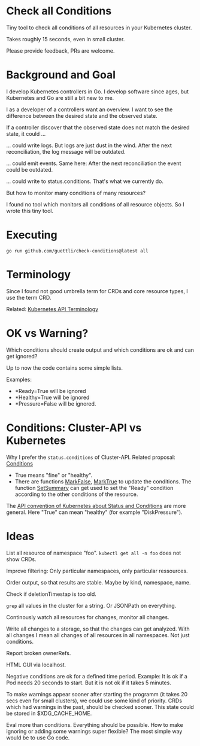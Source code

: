 # Check all Conditions

Tiny tool to check all conditions of all resources in your Kubernetes cluster.

Takes roughly 15 seconds, even in small cluster.

Please provide feedback, PRs are welcome.

# Background and Goal

I develop Kubernetes controllers in Go. I develop software since ages, 
but Kubernetes and Go are still a bit new to me.

I as a developer of a controllers want an overview. I want to see the difference between
the desired state and the observed state.


If a controller discover that the observed state does not match the desired state,
it could ...

... could write logs. But logs are just dust in the wind. After the next reconciliation,
the log message will be outdated.

... could emit events. Same here: After the next reconciliation the event could be outdated.

... could write to status.conditions. That's what we currently do.

But how to monitor many conditions of many resources?

I found no tool which monitors all conditions of all resource objects. So I wrote this tiny tool.

# Executing

```
go run github.com/guettli/check-conditions@latest all
```

# Terminology

Since I found not good umbrella term for CRDs and core resource types, I use the term CRD.

Related: [Kubernetes API Terminology](https://kubernetes.io/docs/reference/using-api/api-concepts/#standard-api-terminology)

# OK vs Warning?

Which conditions should create output and which conditions are ok and can get ignored?

Up to now the code contains some simple lists. 

Examples:

* *Ready=True will be ignored
* *Healthy=True will be ignored
* *Pressure=False will be ignored.

# Conditions: Cluster-API vs Kubernetes

Why I prefer the `status.conditions` of Cluster-API. Related proposal: [Conditions](https://github.com/kubernetes-sigs/cluster-api/blob/main/docs/proposals/20200506-conditions.md)

* True means "fine" or "healthy".
* There are functions [MarkFalse](https://pkg.go.dev/sigs.k8s.io/cluster-api/util/conditions#MarkFalse), [MarkTrue](https://pkg.go.dev/sigs.k8s.io/cluster-api/util/conditions#MarkTrue) to update the conditions. The function [SetSummary](https://pkg.go.dev/sigs.k8s.io/cluster-api/util/conditions#SetSummary) can get used to set the "Ready" condition according to the other conditions of the resource.


The [API convention of Kubernetes about Status and Conditions](https://github.com/kubernetes/community/blob/master/contributors/devel/sig-architecture/api-conventions.md#typical-status-properties) are more general. Here "True" can mean "healthy" (for example "DiskPressure").


# Ideas

List all resource of namespace "foo". `kubectl get all -n foo` does not show CRDs.

Improve filtering: Only particular namespaces, only particular ressources.

Order output, so that results are stable. Maybe by kind, namespace, name.

Check if deletionTimestap is too old.

`grep` all values in the cluster for a string. Or JSONPath on everything.

Continously watch all resources for changes, monitor all changes.

Write all changes to a storage, so that the changes can get analyzed. With
all changes I mean all changes of all resources in all namespaces.
Not just conditions.

Report broken ownerRefs.

HTML GUI via localhost.

Negative conditions are ok for a defined time period. 
Example: It is ok if a Pod needs 20 seconds to start.
But it is not ok if it takes 5 minutes.

To make warnings appear sooner after starting the programm 
(it takes 20 secs even for small clusters), we could
use some kind of priority. CRDs which had warnings in the past, should
be checked sooner. This state could be stored in $XDG_CACHE_HOME.

Eval more than conditions. Everything should be possible.
How to make ignoring or adding some warnings super flexible?
The most simple way would be to use Go code.



